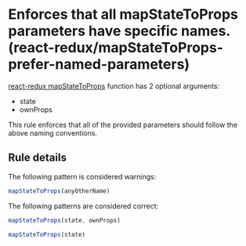 #  Enforces that all mapStateToProps parameters have specific names. (react-redux/mapStateToProps-prefer-named-parameters)

[react-redux mapStateToProps](https://github.com/reactjs/react-redux/blob/master/docs/api.md#connectmapstatetoprops-mapdispatchtoprops-mergeprops-options) function has 2 optional arguments:
* state
* ownProps

This rule enforces that all of the provided parameters should follow the above naming conventions.

## Rule details

The following pattern is considered warnings:

```js
mapStateToProps(anyOtherName)
```

The following patterns are considered correct:

```js
mapStateToProps(state, ownProps)
```

```js
mapStateToProps(state)
```
